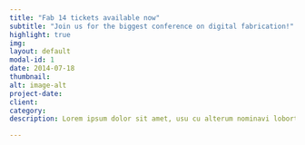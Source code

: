```yaml
---
title: "Fab 14 tickets available now" 
subtitle: "Join us for the biggest conference on digital fabrication!"
highlight: true 
img: 
layout: default
modal-id: 1
date: 2014-07-18
thumbnail: 
alt: image-alt
project-date: 
client: 
category: 
description: Lorem ipsum dolor sit amet, usu cu alterum nominavi lobortis. At duo novum diceret. Tantas apeirian vix et, usu sanctus postulant inciderint ut, populo diceret necessitatibus in vim. Cu eum dicam feugiat noluisse.

---
```

